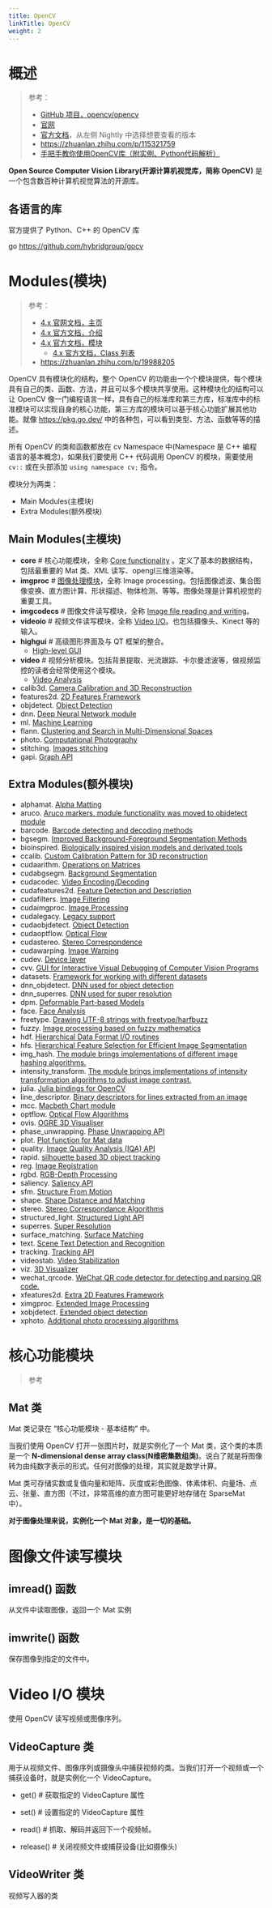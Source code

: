 ```yaml
---
title: OpenCV
linkTitle: OpenCV
weight: 2
---
```


# 概述

> 参考：
>
> - [GitHub 项目，opencv/opencv](https://github.com/opencv/opencv)
> - [官网](https://opencv.org/)
> - [官方文档](https://docs.opencv.org/)，从左侧 Nightly 中选择想要查看的版本
> - <https://zhuanlan.zhihu.com/p/115321759>
> - [手把手教你使用OpenCV库（附实例、Python代码解析）](https://www.jiqizhixin.com/articles/2019-03-22-10)

**Open Source Computer Vision Library(开源计算机视觉库，简称 OpenCV)** 是一个包含数百种计算机视觉算法的开源库。

## 各语言的库

官方提供了 Python、C++ 的 OpenCV 库

go https://github.com/hybridgroup/gocv

# Modules(模块)

> 参考：
>
> - [4.x 官网文档，主页](https://docs.opencv.org/4.x/index.html)
> - [4.x 官方文档，介绍]()
> - [4.x 官方文档，模块](https://docs.opencv.org/4.x/modules.html)
>   - [4.x 官方文档，Class 列表](https://docs.opencv.org/4.x/annotated.html)
> - https://zhuanlan.zhihu.com/p/19988205

OpenCV 具有模块化的结构，整个 OpenCV 的功能由一个个模块提供，每个模块具有自己的类、函数、方法，并且可以多个模块共享使用。这种模块化的结构可以让 OpenCV 像一门编程语言一样，具有自己的标准库和第三方库，标准库中的标准模块可以实现自身的核心功能，第三方库的模块可以基于核心功能扩展其他功能。就像 https://pkg.go.dev/ 中的各种包，可以看到类型、方法、函数等等的描述。

所有 OpenCV 的类和函数都放在 cv Namespace 中(Namespace 是 C++ 编程语言的基本概念)，如果我们要使用 C++ 代码调用 OpenCV 的模块，需要使用 `cv::` 或在头部添加 `using namespace cv;` 指令。

模块分为两类：

- Main Modules(主模块)
- Extra Modules(额外模块)

## Main Modules(主模块)

- **core** # 核心功能模块，全称 [Core functionality](https://docs.opencv.org/4.x/d0/de1/group__core.html) 。定义了基本的数据结构，包括最重要的 Mat 类、XML 读写、opengl三维渲染等。
- **imgproc** # [图像处理模块](/docs/12.人工智能/计算机视觉/图像处理模块.md)，全称 Image processing。包括图像滤波、集合图像变换、直方图计算、形状描述、物体检测、等等。图像处理是计算机视觉的重要工具。
- **imgcodecs** # 图像文件读写模块，全称 [Image file reading and writing](https://docs.opencv.org/4.x/d4/da8/group__imgcodecs.html)。
- **videoio** # 视频文件读写模块，全称 [Video I/O](https://docs.opencv.org/4.x/dd/de7/group__videoio.html)。也包括摄像头、Kinect 等的输入。
- **highgui** # 高级图形界面及与 QT 框架的整合。
  - [High-level GUI](https://docs.opencv.org/4.x/d7/dfc/group__highgui.html)
- **video** # 视频分析模块。包括背景提取、光流跟踪、卡尔曼滤波等，做视频监控的读者会经常使用这个模块。
  - [Video Analysis](https://docs.opencv.org/4.x/d7/de9/group__video.html)
- calib3d. [Camera Calibration and 3D Reconstruction](https://docs.opencv.org/4.x/d9/d0c/group__calib3d.html)
- features2d. [2D Features Framework](https://docs.opencv.org/4.x/da/d9b/group__features2d.html)
- objdetect. [Object Detection](https://docs.opencv.org/4.x/d5/d54/group__objdetect.html)
- dnn. [Deep Neural Network module](https://docs.opencv.org/4.x/d6/d0f/group__dnn.html)
- ml. [Machine Learning](https://docs.opencv.org/4.x/dd/ded/group__ml.html)
- flann. [Clustering and Search in Multi-Dimensional Spaces](https://docs.opencv.org/4.x/dc/de5/group__flann.html)
- photo. [Computational Photography](https://docs.opencv.org/4.x/d1/d0d/group__photo.html)
- stitching. [Images stitching](https://docs.opencv.org/4.x/d1/d46/group__stitching.html)
- gapi. [Graph API](https://docs.opencv.org/4.x/d0/d1e/gapi.html)

## Extra Modules(额外模块)

- alphamat. [Alpha Matting](https://docs.opencv.org/4.x/d4/d40/group__alphamat.html)
- aruco. [Aruco markers, module functionality was moved to objdetect module](https://docs.opencv.org/4.x/d9/d6a/group__aruco.html)
- barcode. [Barcode detecting and decoding methods](https://docs.opencv.org/4.x/d2/dea/group__barcode.html)
- bgsegm. [Improved Background-Foreground Segmentation Methods](https://docs.opencv.org/4.x/d2/d55/group__bgsegm.html)
- bioinspired. [Biologically inspired vision models and derivated tools](https://docs.opencv.org/4.x/dd/deb/group__bioinspired.html)
- ccalib. [Custom Calibration Pattern for 3D reconstruction](https://docs.opencv.org/4.x/d3/ddc/group__ccalib.html)
- cudaarithm. [Operations on Matrices](https://docs.opencv.org/4.x/d5/d8e/group__cudaarithm.html)
- cudabgsegm. [Background Segmentation](https://docs.opencv.org/4.x/d6/d17/group__cudabgsegm.html)
- cudacodec. [Video Encoding/Decoding](https://docs.opencv.org/4.x/d0/d61/group__cudacodec.html)
- cudafeatures2d. [Feature Detection and Description](https://docs.opencv.org/4.x/d6/d1d/group__cudafeatures2d.html)
- cudafilters. [Image Filtering](https://docs.opencv.org/4.x/dc/d66/group__cudafilters.html)
- cudaimgproc. [Image Processing](https://docs.opencv.org/4.x/d0/d05/group__cudaimgproc.html)
- cudalegacy. [Legacy support](https://docs.opencv.org/4.x/d5/dc3/group__cudalegacy.html)
- cudaobjdetect. [Object Detection](https://docs.opencv.org/4.x/d9/d3f/group__cudaobjdetect.html)
- cudaoptflow. [Optical Flow](https://docs.opencv.org/4.x/d7/d3f/group__cudaoptflow.html)
- cudastereo. [Stereo Correspondence](https://docs.opencv.org/4.x/dd/d47/group__cudastereo.html)
- cudawarping. [Image Warping](https://docs.opencv.org/4.x/db/d29/group__cudawarping.html)
- cudev. [Device layer](https://docs.opencv.org/4.x/df/dfc/group__cudev.html)
- cvv. [GUI for Interactive Visual Debugging of Computer Vision Programs](https://docs.opencv.org/4.x/df/dff/group__cvv.html)
- datasets. [Framework for working with different datasets](https://docs.opencv.org/4.x/d8/d00/group__datasets.html)
- dnn_objdetect. [DNN used for object detection](https://docs.opencv.org/4.x/d5/df6/group__dnn__objdetect.html)
- dnn_superres. [DNN used for super resolution](https://docs.opencv.org/4.x/d9/de0/group__dnn__superres.html)
- dpm. [Deformable Part-based Models](https://docs.opencv.org/4.x/d9/d12/group__dpm.html)
- face. [Face Analysis](https://docs.opencv.org/4.x/db/d7c/group__face.html)
- freetype. [Drawing UTF-8 strings with freetype/harfbuzz](https://docs.opencv.org/4.x/d4/dfc/group__freetype.html)
- fuzzy. [Image processing based on fuzzy mathematics](https://docs.opencv.org/4.x/df/d5b/group__fuzzy.html)
- hdf. [Hierarchical Data Format I/O routines](https://docs.opencv.org/4.x/db/d77/group__hdf.html)
- hfs. [Hierarchical Feature Selection for Efficient Image Segmentation](https://docs.opencv.org/4.x/dc/d29/group__hfs.html)
- img_hash. [The module brings implementations of different image hashing algorithms.](https://docs.opencv.org/4.x/d4/d93/group__img__hash.html)
- intensity_transform. [The module brings implementations of intensity transformation algorithms to adjust image contrast.](https://docs.opencv.org/4.x/dc/dfe/group__intensity__transform.html)
- julia. [Julia bindings for OpenCV](https://docs.opencv.org/4.x/d7/d44/group__julia.html)
- line_descriptor. [Binary descriptors for lines extracted from an image](https://docs.opencv.org/4.x/dc/ddd/group__line__descriptor.html)
- mcc. [Macbeth Chart module](https://docs.opencv.org/4.x/dd/d19/group__mcc.html)
- optflow. [Optical Flow Algorithms](https://docs.opencv.org/4.x/d2/d84/group__optflow.html)
- ovis. [OGRE 3D Visualiser](https://docs.opencv.org/4.x/d2/d17/group__ovis.html)
- phase_unwrapping. [Phase Unwrapping API](https://docs.opencv.org/4.x/df/d3a/group__phase__unwrapping.html)
- plot. [Plot function for Mat data](https://docs.opencv.org/4.x/db/dfe/group__plot.html)
- quality. [Image Quality Analysis (IQA) API](https://docs.opencv.org/4.x/dc/d20/group__quality.html)
- rapid. [silhouette based 3D object tracking](https://docs.opencv.org/4.x/d4/dc4/group__rapid.html)
- reg. [Image Registration](https://docs.opencv.org/4.x/db/d61/group__reg.html)
- rgbd. [RGB-Depth Processing](https://docs.opencv.org/4.x/d2/d3a/group__rgbd.html)
- saliency. [Saliency API](https://docs.opencv.org/4.x/d8/d65/group__saliency.html)
- sfm. [Structure From Motion](https://docs.opencv.org/4.x/d8/d8c/group__sfm.html)
- shape. [Shape Distance and Matching](https://docs.opencv.org/4.x/d1/d85/group__shape.html)
- stereo. [Stereo Correspondance Algorithms](https://docs.opencv.org/4.x/dd/d86/group__stereo.html)
- structured_light. [Structured Light API](https://docs.opencv.org/4.x/d1/d90/group__structured__light.html)
- superres. [Super Resolution](https://docs.opencv.org/4.x/d7/d0a/group__superres.html)
- surface_matching. [Surface Matching](https://docs.opencv.org/4.x/d9/d25/group__surface__matching.html)
- text. [Scene Text Detection and Recognition](https://docs.opencv.org/4.x/d4/d61/group__text.html)
- tracking. [Tracking API](https://docs.opencv.org/4.x/d9/df8/group__tracking.html)
- videostab. [Video Stabilization](https://docs.opencv.org/4.x/d5/d50/group__videostab.html)
- viz. [3D Visualizer](https://docs.opencv.org/4.x/d1/d19/group__viz.html)
- wechat_qrcode. [WeChat QR code detector for detecting and parsing QR code.](https://docs.opencv.org/4.x/dd/d63/group__wechat__qrcode.html)
- xfeatures2d. [Extra 2D Features Framework](https://docs.opencv.org/4.x/d1/db4/group__xfeatures2d.html)
- ximgproc. [Extended Image Processing](https://docs.opencv.org/4.x/df/d2d/group__ximgproc.html)
- xobjdetect. [Extended object detection](https://docs.opencv.org/4.x/d4/d54/group__xobjdetect.html)
- xphoto. [Additional photo processing algorithms](https://docs.opencv.org/4.x/de/daa/group__xphoto.html)

# 核心功能模块

> 参考

## Mat 类

Mat 类记录在 “核心功能模块 - 基本结构” 中。

当我们使用 OpenCV 打开一张图片时，就是实例化了一个 Mat 类，这个类的本质是一个 **N-dimensional dense array class(N维密集数组类)**。说白了就是将图像转为由纯数字表示的形式。任何对图像的处理，其实就是数学计算。

Mat 类可存储实数或复值向量和矩阵、灰度或彩色图像、体素体积、向量场、点云、张量、直方图（不过，非常高维的直方图可能更好地存储在 SparseMat 中）。

**对于图像处理来说，实例化一个 Mat 对象，是一切的基础。**

# 图像文件读写模块

## imread() 函数

从文件中读取图像，返回一个 Mat 实例

## imwrite() 函数

保存图像到指定的文件中。

# Video I/O 模块

使用 OpenCV 读写视频或图像序列。

## VideoCapture 类

用于从视频文件、图像序列或摄像头中捕获视频的类。当我们打开一个视频或一个捕获设备时，就是实例化一个 VideoCapture。

- get() # 获取指定的 VideoCapture 属性
- set() # 设置指定的  VideoCapture 属性

- read() # 抓取、解码并返回下一个视频帧。
- release() # 关闭视频文件或捕获设备(比如摄像头)

## VideoWriter 类

视频写入器的类
